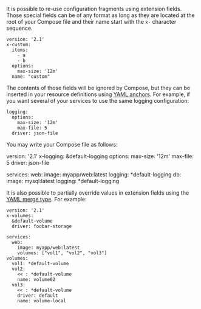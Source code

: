 It is possible to re-use configuration fragments using extension fields. Those
special fields can be of any format as long as they are located at the root of
your Compose file and their name start with the `x-` character sequence.

    version: '2.1'
    x-custom:
      items:
        - a
        - b
      options:
        max-size: '12m'
      name: "custom"

The contents of those fields will be ignored by Compose, but they can be
inserted in your resource definitions using [YAML anchors](http://www.yaml.org/spec/1.2/spec.html#id2765878).
For example, if you want several of your services to use the same logging
configuration:

    logging:
      options:
        max-size: '12m'
        max-file: 5
      driver: json-file

You may write your Compose file as follows:

version: '2.1'
x-logging:
  &default-logging
  options:
    max-size: '12m'
    max-file: 5
  driver: json-file

services:
  web:
    image: myapp/web:latest
    logging: *default-logging
  db:
    image: mysql:latest
    logging: *default-logging

It is also possible to partially override values in extension fields using
the [YAML merge type](http://yaml.org/type/merge.html). For example:

    version: '2.1'
    x-volumes:
      &default-volume
      driver: foobar-storage

    services:
      web:
        image: myapp/web:latest
        volumes: ["vol1", "vol2", "vol3"]
    volumes:
      vol1: *default-volume
      vol2:
        << : *default-volume
        name: volume02
      vol3:
        << : *default-volume
        driver: default
        name: volume-local
